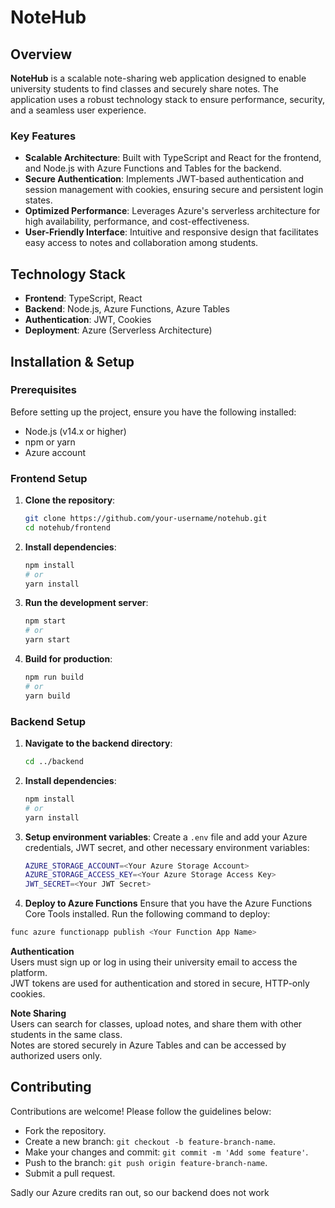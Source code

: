# NoteHub

## Overview

**NoteHub** is a scalable note-sharing web application designed to enable university students to find classes and securely share notes. The application uses a robust technology stack to ensure performance, security, and a seamless user experience.

### Key Features

- **Scalable Architecture**: Built with TypeScript and React for the frontend, and Node.js with Azure Functions and Tables for the backend.
- **Secure Authentication**: Implements JWT-based authentication and session management with cookies, ensuring secure and persistent login states.
- **Optimized Performance**: Leverages Azure's serverless architecture for high availability, performance, and cost-effectiveness.
- **User-Friendly Interface**: Intuitive and responsive design that facilitates easy access to notes and collaboration among students.

## Technology Stack

- **Frontend**: TypeScript, React
- **Backend**: Node.js, Azure Functions, Azure Tables
- **Authentication**: JWT, Cookies
- **Deployment**: Azure (Serverless Architecture)

## Installation & Setup

### Prerequisites

Before setting up the project, ensure you have the following installed:

- Node.js (v14.x or higher)
- npm or yarn
- Azure account

### Frontend Setup

1. **Clone the repository**:
    ```bash
    git clone https://github.com/your-username/notehub.git
    cd notehub/frontend
    ```

2. **Install dependencies**:
    ```bash
    npm install
    # or
    yarn install
    ```

3. **Run the development server**:
    ```bash
    npm start
    # or
    yarn start
    ```

4. **Build for production**:
    ```bash
    npm run build
    # or
    yarn build
    ```

### Backend Setup

1. **Navigate to the backend directory**:
    ```bash
    cd ../backend
    ```

2. **Install dependencies**:
    ```bash
    npm install
    # or
    yarn install
    ```

3. **Setup environment variables**:
   Create a `.env` file and add your Azure credentials, JWT secret, and other necessary environment variables:
   ```bash
   AZURE_STORAGE_ACCOUNT=<Your Azure Storage Account>
   AZURE_STORAGE_ACCESS_KEY=<Your Azure Storage Access Key>
   JWT_SECRET=<Your JWT Secret>

4. **Deploy to Azure Functions**
  Ensure that you have the Azure Functions Core Tools installed.
  Run the following command to deploy:

  ```bash
  func azure functionapp publish <Your Function App Name>
  ```


**Authentication**  
Users must sign up or log in using their university email to access the platform.  
JWT tokens are used for authentication and stored in secure, HTTP-only cookies.

**Note Sharing**  
Users can search for classes, upload notes, and share them with other students in the same class.  
Notes are stored securely in Azure Tables and can be accessed by authorized users only.

## Contributing  
Contributions are welcome! Please follow the guidelines below:

  
- Fork the repository.
- Create a new branch: `git checkout -b feature-branch-name`.
- Make your changes and commit: `git commit -m 'Add some feature'`.
- Push to the branch: `git push origin feature-branch-name`.
- Submit a pull request.


 Sadly our Azure credits ran out, so our backend does not work
